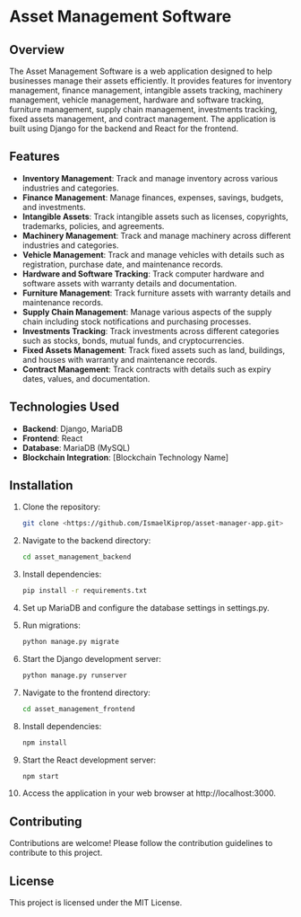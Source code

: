 # Asset Management Software


## Overview

The Asset Management Software is a web application designed to help businesses manage their assets efficiently. It provides features for inventory management, finance management, intangible assets tracking, machinery management, vehicle management, hardware and software tracking, furniture management, supply chain management, investments tracking, fixed assets management, and contract management. The application is built using Django for the backend and React for the frontend.

## Features

- **Inventory Management**: Track and manage inventory across various industries and categories.
- **Finance Management**: Manage finances, expenses, savings, budgets, and investments.
- **Intangible Assets**: Track intangible assets such as licenses, copyrights, trademarks, policies, and agreements.
- **Machinery Management**: Track and manage machinery across different industries and categories.
- **Vehicle Management**: Track and manage vehicles with details such as registration, purchase date, and maintenance records.
- **Hardware and Software Tracking**: Track computer hardware and software assets with warranty details and documentation.
- **Furniture Management**: Track furniture assets with warranty details and maintenance records.
- **Supply Chain Management**: Manage various aspects of the supply chain including stock notifications and purchasing processes.
- **Investments Tracking**: Track investments across different categories such as stocks, bonds, mutual funds, and cryptocurrencies.
- **Fixed Assets Management**: Track fixed assets such as land, buildings, and houses with warranty and maintenance records.
- **Contract Management**: Track contracts with details such as expiry dates, values, and documentation.

## Technologies Used

- **Backend**: Django, MariaDB
- **Frontend**: React
- **Database**: MariaDB (MySQL)
- **Blockchain Integration**: [Blockchain Technology Name]

## Installation

1. Clone the repository:
   ```bash
   git clone <https://github.com/IsmaelKiprop/asset-manager-app.git>

2. Navigate to the backend directory:
   ```bash
   cd asset_management_backend

3. Install dependencies:
   ```bash
   pip install -r requirements.txt

4. Set up MariaDB and configure the database settings in settings.py.

5. Run migrations:
   ```bash
   python manage.py migrate

6. Start the Django development server:
   ```bash
   python manage.py runserver

7. Navigate to the frontend directory:
   ```bash
   cd asset_management_frontend

8. Install dependencies:
   ```bash
   npm install

9. Start the React development server:
   ```bash
   npm start

10. Access the application in your web browser at http://localhost:3000.

## Contributing

Contributions are welcome! Please follow the contribution guidelines to contribute to this project.

## License

This project is licensed under the MIT License.